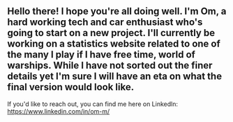 ## Hello there! I hope you're all doing well. I'm Om, a hard working tech and car enthusiast who's going to start on a new project. I'll currently be working on a statistics website related to one of the many I play if I have free time, world of warships. While I have not sorted out the finer details yet I'm sure I will have an eta on what the final version would look like.

If you'd like to reach out, you can find me here on Linkedln:
https://www.linkedin.com/in/om-m/

<!--
**Om-Mistry/Om-Mistry** is a ✨ _special_ ✨ repository because its `README.md` (this file) appears on your GitHub profile.

Here are some ideas to get you started:

- 🔭 I’m currently working on ...
- 🌱 I’m currently learning ...
- 👯 I’m looking to collaborate on ...
- 🤔 I’m looking for help with ...
- 💬 Ask me about ...
- 📫 How to reach me: ...
- 😄 Pronouns: ...
- ⚡ Fun fact: ...
-->
